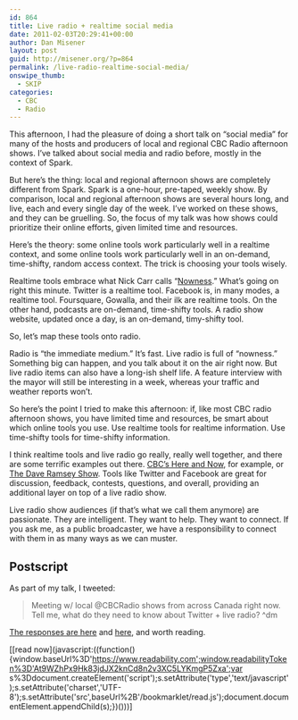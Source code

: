 ```yaml
---
id: 864
title: Live radio + realtime social media
date: 2011-02-03T20:29:41+00:00
author: Dan Misener
layout: post
guid: http://misener.org/?p=864
permalink: /live-radio-realtime-social-media/
onswipe_thumb:
  - SKIP
categories:
  - CBC
  - Radio
---
```

This afternoon, I had the pleasure of doing a short talk on &#8220;social media&#8221; for many of the hosts and producers of local and regional CBC Radio afternoon shows. I&#8217;ve talked about social media and radio before, mostly in the context of Spark.

But here&#8217;s the thing: local and regional afternoon shows are completely different from Spark. Spark is a one-hour, pre-taped, weekly show. By comparison, local and regional afternoon shows are several hours long, and live, each and every single day of the week. I&#8217;ve worked on these shows, and they can be gruelling. So, the focus of my talk was how shows could prioritize their online efforts, given limited time and resources.

Here&#8217;s the theory: some online tools work particularly well in a realtime context, and some online tools work particularly well in an on-demand, time-shifty, random access context. The trick is choosing your tools wisely.

Realtime tools embrace what Nick Carr calls &#8220;[Nowness](http://www.roughtype.com/archives/2010/03/nowness.php).&#8221; What&#8217;s going on right this minute. Twitter is a realtime tool. Facebook is, in many modes, a realtime tool. Foursquare, Gowalla, and their ilk are realtime tools. On the other hand, podcasts are on-demand, time-shifty tools. A radio show website, updated once a day, is an on-demand, timy-shifty tool.

So, let&#8217;s map these tools onto radio.

Radio is &#8220;the immediate medium.&#8221; It&#8217;s fast. Live radio is full of &#8220;nowness.&#8221; Something big can happen, and you talk about it on the air right now. But live radio items can also have a long-ish shelf life. A feature interview with the mayor will still be interesting in a week, whereas your traffic and weather reports won&#8217;t.

So here&#8217;s the point I tried to make this afternoon: if, like most CBC radio afternoon shows, you have limited time and resources, be smart about which online tools you use. Use realtime tools for realtime information. Use time-shifty tools for time-shifty information.

I think realtime tools and live radio go really, really well together, and there are some terrific examples out there. [CBC&#8217;s Here and Now](http://twitter.com/#!/cbchereandnow), for example, or [The Dave Ramsey Show](http://twitter.com/#!/ramseyshow). Tools like Twitter and Facebook are great for discussion, feedback, contests, questions, and overall, providing an additional layer on top of a live radio show.

Live radio show audiences (if that&#8217;s what we call them anymore) are passionate. They are intelligent. They want to help. They want to connect. If you ask me, as a public broadcaster, we have a responsibility to connect with them in as many ways as we can muster.

## Postscript

As part of my talk, I tweeted:

> Meeting w/ local @CBCRadio shows from across Canada right now. Tell me, what do they need to know about Twitter + live radio? ^dm

[The responses are here](http://twitoaster.com/country-ca/sparkcbc/meeting-w-local-cbcradio-shows-from-across-canada-right-now-tell-me-what-do-they-need-to-know-about-twitter-live-radio-dm/) and [here](http://twitoaster.com/country-ca/misener/meeting-w-local-cbcradio-shows-from-across-canada-right-now-tell-me-what-do-they-need-to-know-about-twitter-live-radio/), and worth reading.

[[read now](javascript:((function(){window.baseUrl%3D'https://www.readability.com';window.readabilityToken%3D'At9WZhPx9Hk83jdJX2knCd8n2v3XC5LYKmgP5Zxa';var s%3Ddocument.createElement('script');s.setAttribute('type','text/javascript');s.setAttribute('charset','UTF-8');s.setAttribute('src',baseUrl%2B'/bookmarklet/read.js');document.documentElement.appendChild(s);})()))]